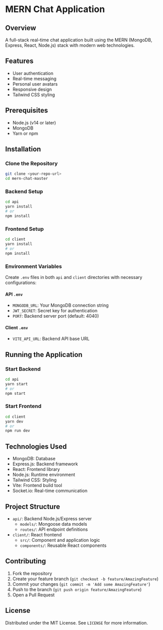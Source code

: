# MERN Chat Application

## Overview
A full-stack real-time chat application built using the MERN (MongoDB, Express, React, Node.js) stack with modern web technologies.

## Features
- User authentication
- Real-time messaging
- Personal user avatars
- Responsive design
- Tailwind CSS styling

## Prerequisites
- Node.js (v14 or later)
- MongoDB
- Yarn or npm

## Installation

### Clone the Repository
```bash
git clone <your-repo-url>
cd mern-chat-master
```

### Backend Setup
```bash
cd api
yarn install
# or
npm install
```

### Frontend Setup
```bash
cd client
yarn install
# or
npm install
```

### Environment Variables
Create `.env` files in both `api` and `client` directories with necessary configurations:

#### API `.env`
- `MONGODB_URL`: Your MongoDB connection string
- `JWT_SECRET`: Secret key for authentication
- `PORT`: Backend server port (default: 4040)

#### Client `.env`
- `VITE_API_URL`: Backend API base URL

## Running the Application

### Start Backend
```bash
cd api
yarn start
# or
npm start
```

### Start Frontend
```bash
cd client
yarn dev
# or
npm run dev
```

## Technologies Used
- MongoDB: Database
- Express.js: Backend framework
- React: Frontend library
- Node.js: Runtime environment
- Tailwind CSS: Styling
- Vite: Frontend build tool
- Socket.io: Real-time communication

## Project Structure
- `api/`: Backend Node.js/Express server
  - `models/`: Mongoose data models
  - `routes/`: API endpoint definitions
- `client/`: React frontend
  - `src/`: Component and application logic
  - `components/`: Reusable React components

## Contributing
1. Fork the repository
2. Create your feature branch (`git checkout -b feature/AmazingFeature`)
3. Commit your changes (`git commit -m 'Add some AmazingFeature'`)
4. Push to the branch (`git push origin feature/AmazingFeature`)
5. Open a Pull Request

## License
Distributed under the MIT License. See `LICENSE` for more information.
